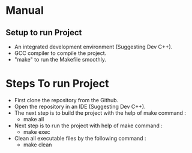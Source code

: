 # Manual #

## Setup to run Project ##

* An integrated development environment (Suggesting Dev C++).
* GCC compiler to compile the project.
* "make" to run the Makefile smoothly.
# Steps To run Project #

* First clone the repository from the Github.
* Open the repository in an IDE (Suggesting Dev C++).
* The next step is to build the project with the help of make command :
    * make all
* Next step is to run the project with help of make command :
    * make exec
* Clean all executable files by the following command :
    * make clean
